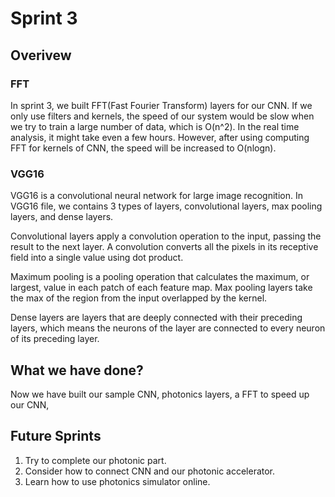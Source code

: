 # Sprint 3

## Overivew
### FFT
In sprint 3, we built FFT(Fast Fourier Transform) layers for our CNN. If we only use filters and kernels, the speed of our system would be slow when we try to train a large number of data, which is O(n^2). In the real time analysis, it might take even a few hours. However, after using computing FFT for kernels of CNN, the speed will be increased to O(nlogn). 

### VGG16
VGG16 is a convolutional neural network for large image recognition. In VGG16 file, we contains 3 types of layers, convolutional layers, max pooling layers, and dense layers. 

Convolutional layers apply a convolution operation to the input, passing the result to the next layer. A convolution converts all the pixels in its receptive field into a single value using dot product.

Maximum pooling is a pooling operation that calculates the maximum, or largest, value in each patch of each feature map. Max pooling layers take the max of the region from the input overlapped by the kernel.

Dense layers are layers that are deeply connected with their preceding layers, which means the neurons of the layer are connected to every neuron of its preceding layer.

## What we have done? 
Now we have built our sample CNN, photonics layers, a FFT to speed up our CNN, 
## Future Sprints
1. Try to complete our photonic part.
2. Consider how to connect CNN and our photonic accelerator. 
3. Learn how to use photonics simulator online.


